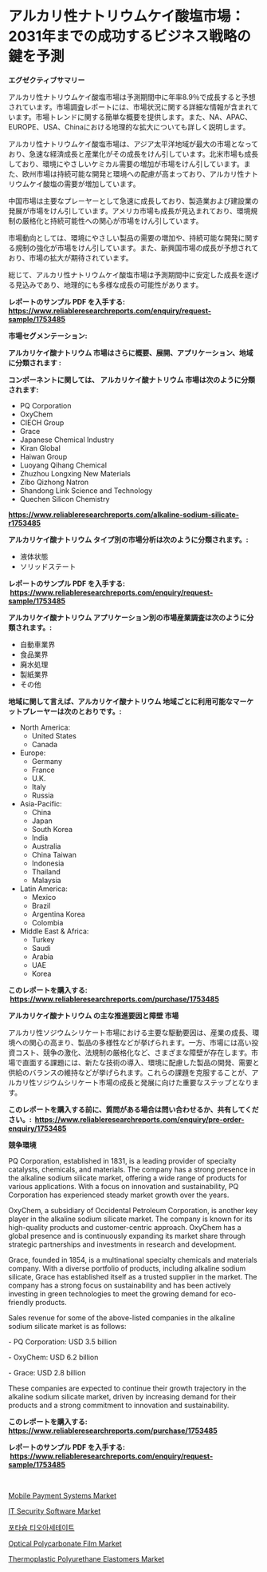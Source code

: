 <p><h1>アルカリ性ナトリウムケイ酸塩市場：2031年までの成功するビジネス戦略の鍵を予測</h1></p><p><strong>エグゼクティブサマリー</strong></p>
<p><p>アルカリ性ナトリウムケイ酸塩市場は予測期間中に年率8.9％で成長すると予想されています。市場調査レポートには、市場状況に関する詳細な情報が含まれています。市場トレンドに関する簡単な概要を提供します。また、NA、APAC、EUROPE、USA、Chinaにおける地理的な拡大についても詳しく説明します。</p><p>アルカリ性ナトリウムケイ酸塩市場は、アジア太平洋地域が最大の市場となっており、急速な経済成長と産業化がその成長をけん引しています。北米市場も成長しており、環境にやさしいケミカル需要の増加が市場をけん引しています。また、欧州市場は持続可能な開発と環境への配慮が高まっており、アルカリ性ナトリウムケイ酸塩の需要が増加しています。</p><p>中国市場は主要なプレーヤーとして急速に成長しており、製造業および建設業の発展が市場をけん引しています。アメリカ市場も成長が見込まれており、環境規制の厳格化と持続可能性への関心が市場をけん引しています。</p><p>市場動向としては、環境にやさしい製品の需要の増加や、持続可能な開発に関する規制の強化が市場をけん引しています。また、新興国市場の成長が予想されており、市場の拡大が期待されています。</p><p>総じて、アルカリ性ナトリウムケイ酸塩市場は予測期間中に安定した成長を遂げる見込みであり、地理的にも多様な成長の可能性があります。</p></p>
<p><strong>レポートのサンプル PDF を入手する: <a href="https://www.reliableresearchreports.com/enquiry/request-sample/1753485">https://www.reliableresearchreports.com/enquiry/request-sample/1753485</a></strong></p>
<p><strong>市場セグメンテーション:</strong></p>
<p><strong> アルカリケイ酸ナトリウム 市場はさらに概要、展開、アプリケーション、地域に分類されます :</strong></p>
<p><strong>コンポーネントに関しては、 アルカリケイ酸ナトリウム 市場は次のように分類されます: &nbsp;</strong></p>
<p><ul><li>PQ Corporation</li><li>OxyChem</li><li>CIECH Group</li><li>Grace</li><li>Japanese Chemical Industry</li><li>Kiran Global</li><li>Haiwan Group</li><li>Luoyang Qihang Chemical</li><li>Zhuzhou Longxing New Materials</li><li>Zibo Qizhong Natron</li><li>Shandong Link Science and Technology</li><li>Quechen Silicon Chemistry</li></ul></p>
<p><strong><a href="https://www.reliableresearchreports.com/alkaline-sodium-silicate-r1753485">https://www.reliableresearchreports.com/alkaline-sodium-silicate-r1753485</a></strong></p>
<p><strong> アルカリケイ酸ナトリウム タイプ別の市場分析は次のように分類されます。:</strong></p>
<p><ul><li>液体状態</li><li>ソリッドステート</li></ul></p>
<p><strong>レポートのサンプル PDF を入手する: &nbsp;<a href="https://www.reliableresearchreports.com/enquiry/request-sample/1753485">https://www.reliableresearchreports.com/enquiry/request-sample/1753485</a></strong></p>
<p><strong> アルカリケイ酸ナトリウム アプリケーション別の市場産業調査は次のように分類されます。:</strong></p>
<p><ul><li>自動車業界</li><li>食品業界</li><li>廃水処理</li><li>製紙業界</li><li>その他</li></ul></p>
<p><strong>地域に関して言えば、アルカリケイ酸ナトリウム 地域ごとに利用可能なマーケットプレーヤーは次のとおりです。:</strong></p>
<p><ul>
    <li>
        North America:
        <ul>
            <li>United States</li>
            <li>Canada</li>
        </ul>
    </li>
    <li>
        Europe:
        <ul>
            <li>Germany</li>
            <li>France</li>
            <li>U.K.</li>
            <li>Italy</li>
            <li>Russia</li>
        </ul>
    </li>
    <li>
        Asia-Pacific:
        <ul>
            <li>China</li>
            <li>Japan</li>
            <li>South Korea</li>
            <li>India</li>
            <li>Australia</li>
            <li>China Taiwan</li>
            <li>Indonesia</li>
            <li>Thailand</li>
            <li>Malaysia</li>
        </ul>
    </li>
    <li>
        Latin America:
        <ul>
            <li>Mexico</li>
            <li>Brazil</li>
            <li>Argentina Korea</li>
            <li>Colombia</li>
        </ul>
    </li>
    <li>
        Middle East & Africa:
        <ul>
            <li>Turkey</li>
            <li>Saudi</li>
            <li>Arabia</li>
            <li>UAE</li>
            <li>Korea</li>
        </ul>
    </li>
    </ul></p>
<p><strong>このレポートを購入する: &nbsp;<a href="https://www.reliableresearchreports.com/purchase/1753485">https://www.reliableresearchreports.com/purchase/1753485</a></strong></p>
<p><strong>アルカリケイ酸ナトリウム の主な推進要因と障壁 市場</strong></p>
<p><p>アルカリ性ソジウムシリケート市場における主要な駆動要因は、産業の成長、環境への関心の高まり、製品の多様性などが挙げられます。一方、市場には高い投資コスト、競争の激化、法規制の厳格化など、さまざまな障壁が存在します。市場で直面する課題には、新たな技術の導入、環境に配慮した製品の開発、需要と供給のバランスの維持などが挙げられます。これらの課題を克服することが、アルカリ性ソジウムシリケート市場の成長と発展に向けた重要なステップとなります。</p></p>
<p><strong>このレポートを購入する前に、質問がある場合は問い合わせるか、共有してください。:&nbsp; <a href="https://www.reliableresearchreports.com/enquiry/pre-order-enquiry/1753485">https://www.reliableresearchreports.com/enquiry/pre-order-enquiry/1753485</a></strong></p>
<p><strong>競争環境</strong></p>
<p><p>PQ Corporation, established in 1831, is a leading provider of specialty catalysts, chemicals, and materials. The company has a strong presence in the alkaline sodium silicate market, offering a wide range of products for various applications. With a focus on innovation and sustainability, PQ Corporation has experienced steady market growth over the years.</p><p>OxyChem, a subsidiary of Occidental Petroleum Corporation, is another key player in the alkaline sodium silicate market. The company is known for its high-quality products and customer-centric approach. OxyChem has a global presence and is continuously expanding its market share through strategic partnerships and investments in research and development.</p><p>Grace, founded in 1854, is a multinational specialty chemicals and materials company. With a diverse portfolio of products, including alkaline sodium silicate, Grace has established itself as a trusted supplier in the market. The company has a strong focus on sustainability and has been actively investing in green technologies to meet the growing demand for eco-friendly products.</p><p>Sales revenue for some of the above-listed companies in the alkaline sodium silicate market is as follows:</p><p>- PQ Corporation: USD 3.5 billion</p><p>- OxyChem: USD 6.2 billion</p><p>- Grace: USD 2.8 billion</p><p>These companies are expected to continue their growth trajectory in the alkaline sodium silicate market, driven by increasing demand for their products and a strong commitment to innovation and sustainability.</p></p>
<p><strong>このレポートを購入する: &nbsp; <a href="https://www.reliableresearchreports.com/purchase/1753485">https://www.reliableresearchreports.com/purchase/1753485</a></strong></p>
<p><strong>レポートのサンプル PDF を入手する: &nbsp;<a href="https://www.reliableresearchreports.com/enquiry/request-sample/1753485">https://www.reliableresearchreports.com/enquiry/request-sample/1753485</a></strong><strong></strong></p>
<p>&nbsp;</p>
<p><p><a href="https://github.com/mharielmesa/Market-Research-Report-List-2/blob/main/mobile-payment-systems-market.md">Mobile Payment Systems Market</a></p><p><a href="https://github.com/dringals/Market-Research-Report-List-3/blob/main/it-security-software-market.md">IT Security Software Market</a></p><p><a href="https://github.com/OwenHamiytll568745/Market-Research-Report-List-1/blob/main/565943423289.md">포타슘 티오아세테이트</a></p><p><a href="https://www.linkedin.com/pulse/optical-polycarbonate-film-market-size-growth-forecast-qcyje?trackingId=mLiCGn4AtUQPxq068G8ieg%3D%3D">Optical Polycarbonate Film Market</a></p><p><a href="https://www.linkedin.com/pulse/thermoplastic-polyurethane-elastomers-market-research-mzvce?trackingId=h0FioBCAYbrfsPGsW0gAJw%3D%3D">Thermoplastic Polyurethane Elastomers Market</a></p></p>